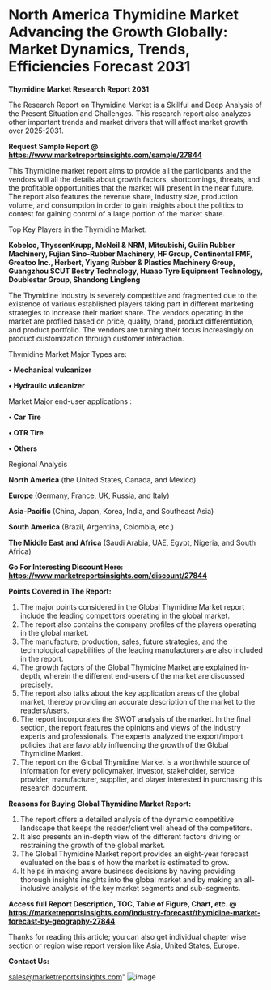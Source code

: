 # North America Thymidine Market Advancing the Growth Globally: Market Dynamics, Trends, Efficiencies Forecast 2031

<strong>Thymidine Market Research Report 2031</strong>

The Research Report on Thymidine Market is a Skillful and Deep Analysis of the Present Situation and Challenges. This research report also analyzes other important trends and market drivers that will affect market growth over 2025-2031.

<strong>Request Sample Report @ <a href=https://www.marketreportsinsights.com/sample/27844>https://www.marketreportsinsights.com/sample/27844</a></strong>

This Thymidine market report aims to provide all the participants and the vendors will all the details about growth factors, shortcomings, threats, and the profitable opportunities that the market will present in the near future. The report also features the revenue share, industry size, production volume, and consumption in order to gain insights about the politics to contest for gaining control of a large portion of the market share.

Top Key Players in the Thymidine Market:

<strong>Kobelco, ThyssenKrupp, McNeil & NRM, Mitsubishi, Guilin Rubber Machinery, Fujian Sino-Rubber Machinery, HF Group, Continental FMF, Greatoo Inc., Herbert, Yiyang Rubber & Plastics Machinery Group, Guangzhou SCUT Bestry Technology, Huaao Tyre Equipment Technology, Doublestar Group, Shandong Linglong</strong>

The Thymidine Industry is severely competitive and fragmented due to the existence of various established players taking part in different marketing strategies to increase their market share. The vendors operating in the market are profiled based on price, quality, brand, product differentiation, and product portfolio. The vendors are turning their focus increasingly on product customization through customer interaction.

Thymidine Market Major Types are:

<strong>• Mechanical vulcanizer

• Hydraulic vulcanizer</strong>

Market Major end-user applications :

<strong>• Car Tire

• OTR Tire

• Others</strong>

Regional Analysis

</u><strong><b>North America</b></strong> (the United States, Canada, and Mexico)

<strong><b>Europe </b></strong>(Germany, France, UK, Russia, and Italy)

<strong><b>Asia-Pacific</b></strong> (China, Japan, Korea, India, and Southeast Asia)

<strong><b>South America</b></strong> (Brazil, Argentina, Colombia, etc.)

<strong><b>The Middle East and Africa</b></strong> (Saudi Arabia, UAE, Egypt, Nigeria, and South Africa)

<strong>Go For Interesting Discount Here: <a href=https://www.marketreportsinsights.com/discount/27844>https://www.marketreportsinsights.com/discount/27844</a></strong>

<strong>Points Covered in The Report:</strong>
<ol>
  <li>The major points considered in the Global Thymidine Market report include the leading competitors operating in the global market.</li>
  <li>The report also contains the company profiles of the players operating in the global market.</li>
  <li>The manufacture, production, sales, future strategies, and the technological capabilities of the leading manufacturers are also included in the report.</li>
  <li>The growth factors of the Global Thymidine Market are explained in-depth, wherein the different end-users of the market are discussed precisely.</li>
  <li>The report also talks about the key application areas of the global market, thereby providing an accurate description of the market to the readers/users.</li>
  <li>The report incorporates the SWOT analysis of the market. In the final section, the report features the opinions and views of the industry experts and professionals. The experts analyzed the export/import policies that are favorably influencing the growth of the Global Thymidine Market.</li>
  <li>The report on the Global Thymidine Market is a worthwhile source of information for every policymaker, investor, stakeholder, service provider, manufacturer, supplier, and player interested in purchasing this research document.</li>
</ol>
<strong>Reasons for Buying Global Thymidine Market Report:</strong>

<ol>
  <li>The report offers a detailed analysis of the dynamic competitive landscape that keeps the reader/client well ahead of the competitors.</li>
  <li>It also presents an in-depth view of the different factors driving or restraining the growth of the global market.</li>
  <li>The Global Thymidine Market report provides an eight-year forecast evaluated on the basis of how the market is estimated to grow.</li>
  <li>It helps in making aware business decisions by having providing thorough insights insights into the global market and by making an all-inclusive analysis of the key market segments and sub-segments.</li>
</ol>
<strong>Access full Report Description, TOC, Table of Figure, Chart, etc. @ <a href=https://marketreportsinsights.com/industry-forecast/thymidine-market-forecast-by-geography-27844>https://marketreportsinsights.com/industry-forecast/thymidine-market-forecast-by-geography-27844</a></strong>


Thanks for reading this article; you can also get individual chapter wise section or region wise report version like Asia, United States, Europe.

<strong>Contact Us:</strong>

sales@marketreportsinsights.com"
![image](https://github.com/user-attachments/assets/1d89ef84-cfe7-485f-a78a-4a4a6afb6809)
